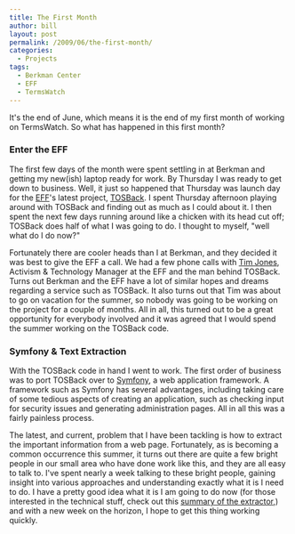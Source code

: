 ```yaml
---
title: The First Month
author: bill
layout: post
permalink: /2009/06/the-first-month/
categories:
  - Projects
tags:
  - Berkman Center
  - EFF
  - TermsWatch
---
```

It's the end of June, which means it is the end of my first month of working on
TermsWatch. So what has happened in this first month?

### Enter the EFF

The first few days of the month were spent settling in at Berkman and getting
my new(ish) laptop ready for work. By Thursday I was ready to get down to
business. Well, it just so happened that Thursday was launch day for the
[EFF][1]'s latest project, [TOSBack][2]. I spent Thursday afternoon playing
around with TOSBack and finding out as much as I could about it. I then spent
the next few days running around like a chicken with its head cut off; TOSBack
does half of what I was going to do. I thought to myself, "well what do I do
now?"

Fortunately there are cooler heads than I at Berkman, and they decided it was
best to give the EFF a call. We had a few phone calls with [Tim Jones][3],
Activism & Technology Manager at the EFF and the man behind TOSBack. Turns out
Berkman and the EFF have a lot of similar hopes and dreams regarding a service
such as TOSBack. It also turns out that Tim was about to go on vacation for the
summer, so nobody was going to be working on the project for a couple of
months. All in all, this turned out to be a great opportunity for everybody
involved and it was agreed that I would spend the summer working on the TOSBack
code.

### Symfony & Text Extraction

With the TOSBack code in hand I went to work. The first order of business was
to port TOSBack over to [Symfony][4], a web application framework. A framework
such as Symfony has several advantages, including taking care of some tedious
aspects of creating an application, such as checking input for security issues
and generating administration pages. All in all this was a fairly painless
process.

The latest, and current, problem that I have been tackling is how to extract
the important information from a web page. Fortunately, as is becoming a common
occurrence this summer, it turns out there are quite a few bright people in our
small area who have done work like this, and they are all easy to talk to. I've
spent nearly a week talking to these bright people, gaining insight into
various approaches and understanding exactly what it is I need to do. I have a
pretty good idea what it is I am going to do now (for those interested in the
technical stuff, check out this [summary of the extractor][5],) and with a new
week on the horizon, I hope to get this thing working quickly.

 [1]: https://www.eff.org
 [2]: https://tosback.org/
 [3]: https://www.eff.org/about/staff/tim
 [4]: http://www.symfony-project.org/
 [5]: https://adam.law.harvard.edu/trac/termswatch/wiki/Scraper
